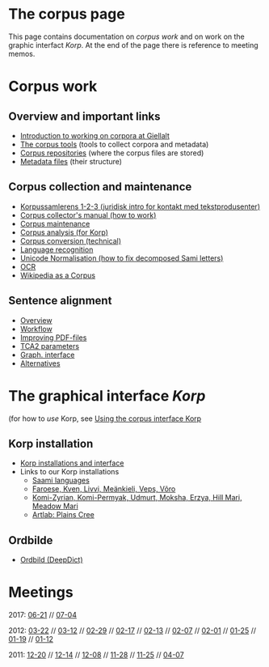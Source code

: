 The corpus page
===============

This page contains documentation on *corpus work* and on work on the graphic interfact *Korp*. At the end of the page there is reference to meeting memos.

# Corpus work

## Overview and important links

-   [Introduction to working on corpora at Giellalt](corpus_intro.html)
-   [The corpus tools](CorpusTools.html) (tools to collect corpora and metadata)
-   [Corpus repositories](corpus_repositories.html) (where the corpus files are stored)
-   [Metadata files](corpus_xsl_file.html) (their structure)


## Corpus collection and maintenance

-   [Korpussamlerens 1-2-3 (juridisk intro for kontakt med
    tekstprodusenter)](../infra/corpus_collectors_howto.html)
-   [Corpus collector's manual (how to work)](corpus_conversion.html)
-   [Corpus maintenance](corpus_maintenance.html)
-   [Corpus analysis (for Korp)](corpus_analysis_for_xserve.html)
-   [Corpus conversion (technical)](corpus_conversion_tech.html)
-   [Language recognition](langrec.html)
-   [Unicode Normalisation (how to fix decomposed Sami
    letters)](UnicodeNormalisation.html)
-   [OCR](../tools/ocr.html)
-   [Wikipedia as a Corpus](WikipediaAsCorpus.html)

## Sentence alignment

-   [Overview](../tools/tca2.html)
-   [Workflow](../tools/Bargovuohki.html)
-   [Improving PDF-files](../ling/corpus_improve_alignment.html)
-   [TCA2 parameters](../tools/TCA2_parameters.html)
-   [Graph. interface](../ling/corpus_analyze.html)
-   [Alternatives](../tools/other_aligners.html)


# The graphical interface *Korp* 

(for how to *use* Korp, see [Using the corpus interface Korp](../lang/common/Korp_usage.html)

## Korp installation

-   [Korp installations and interface](../infra/korp/index.html)
-   Links to our Korp installations
    -   [Saami languages](http://gtweb.uit.no/korp/)
    -   [Faroese, Kven, Livvi, Meänkieli, Veps, Võro](http://gtweb.uit.no/f_korp/)
    -   [Komi-Zyrian, Komi-Permyak, Udmurt, Moksha, Erzya, Hill Mari,
        Meadow Mari](http://gtweb.uit.no/u_korp/)
    -   [Artlab: Plains Cree](https://korp.altlab.app/)

## Ordbilde


-   [Ordbild (DeepDict)](Ordbild.html)


# Meetings


2017: [06-21](../admin/corpus/Meeting_2017-06-21.html) //
[07-04](../admin/corpus/Meeting_2017-07-04.html)

2012: [03-22](../admin/corpus/Meeting_2012-03-22.html) //
[03-12](../admin/corpus/Meeting_2012-03-12.html) //
[02-29](../admin/corpus/Meeting_2012-02-29.html) //
[02-17](../admin/corpus/Meeting_2012-02-17.html) //
[02-13](../admin/corpus/Meeting_2012-02-13.html) //
[02-07](../admin/corpus/Meeting_2012-02-07.html) //
[02-01](../admin/corpus/Meeting_2012-02-01.html) //
[01-25](../admin/corpus/Meeting_2012-01-25.html) //
[01-19](../admin/corpus/Meeting_2012-01-19.html) //
[01-12](../admin/corpus/Meeting_2012-01-12.html)

2011: [12-20](../admin/corpus/Meeting_2011-12-20.html) //
[12-14](../admin/corpus/Meeting_2011-12-14.html) //
[12-08](../admin/corpus/Meeting_2011-12-08.html) //
[11-28](../admin/corpus/Meeting_2011-11-28.html) //
[11-25](../admin/corpus/Meeting_2011-11-25.html) //
[04-07](../admin/corpus/Meeting_2011-04-07.html)
